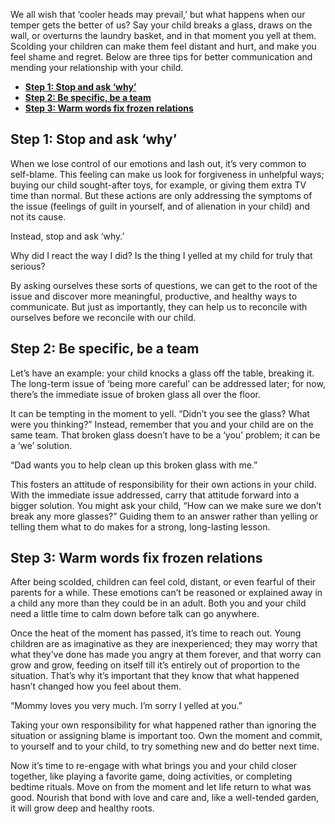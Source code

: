 We all wish that ‘cooler heads may prevail,’ but what happens when our temper gets the better of us? 
Say your child breaks a glass, draws on the wall, or overturns the laundry basket, and in that moment you yell at them. Scolding your children can make them feel distant and hurt, and make you feel shame and regret. Below are three tips for better communication and mending your relationship with your child.

* **[Step 1: Stop and ask ‘why’](#step-1-stop-and-ask-why)**
* **[Step 2: Be specific, be a team](#step-2-be-specific-be-a-team)**
* **[Step 3: Warm words fix frozen relations](#step-3-warm-words-fix-frozen-relations)**

## **Step 1: Stop and ask ‘why’**

When we lose control of our emotions and lash out, it’s very common to self-blame. This feeling can make us look for forgiveness in unhelpful ways; buying our child sought-after toys, for example, or giving them extra TV time than normal. But these actions are only addressing the symptoms of the issue (feelings of guilt in yourself, and of alienation in your child) and not its cause.

Instead, stop and ask ‘why.’

Why did I react the way I did?
Is the thing I yelled at my child for truly that serious?

By asking ourselves these sorts of questions, we can get to the root of the issue and discover more meaningful, productive, and healthy ways to communicate. But just as importantly, they can help us to reconcile with ourselves before we reconcile with our child. 

## **Step 2: Be specific, be a team**

Let’s have an example: your child knocks a glass off the table, breaking it. The long-term issue of ‘being more careful’ can be addressed later; for now, there’s the immediate issue of broken glass all over the floor.

It can be tempting in the moment to yell. “Didn’t you see the glass? What were you thinking?” Instead, remember that you and your child are on the same team. That broken glass doesn’t have to be a ‘you’ problem; it can be a ‘we’ solution.

“Dad wants you to help clean up this broken glass with me.” 

This fosters an attitude of responsibility for their own actions in your child. With the immediate issue addressed, carry that attitude forward into a bigger solution. You might ask your child, “How can we make sure we don’t break any more glasses?” Guiding them to an answer rather than yelling or telling them what to do makes for a strong, long-lasting lesson.

## **Step 3: Warm words fix frozen relations**

After being scolded, children can feel cold, distant, or even fearful of their parents for a while. These emotions can’t be reasoned or explained away in a child any more than they could be in an adult. Both you and your child need a little time to calm down before talk can go anywhere.

Once the heat of the moment has passed, it’s time to reach out. Young children are as imaginative as they are inexperienced; they may worry that what they’ve done has made you angry at them forever, and that worry can grow and grow, feeding on itself till it’s entirely out of proportion to the situation. That’s why it’s important that they know that what happened hasn’t changed how you feel about them.

“Mommy loves you very much. I’m sorry I yelled at you.” 

Taking your own responsibility for what happened rather than ignoring the situation or assigning blame is important too. Own the moment and commit, to yourself and to your child, to try something new and do better next time. 

Now it’s time to re-engage with what brings you and your child closer together, like playing a favorite game, doing activities, or completing bedtime rituals. Move on from the moment and let life return to what was good. Nourish that bond with love and care and, like a well-tended garden, it will grow deep and healthy roots.
